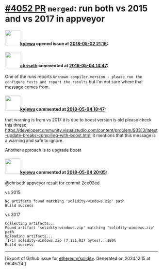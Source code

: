 # [\#4052 PR](https://github.com/ethereum/solidity/pull/4052) `merged`: run both vs 2015 and vs 2017 in appveyor

#### <img src="https://avatars.githubusercontent.com/u/180198?u=a9f47f8c364cecdc6675cbda3fbb52d33a54f015&v=4" width="50">[kylewu](https://github.com/kylewu) opened issue at [2018-05-02 21:16](https://github.com/ethereum/solidity/pull/4052):



#### <img src="https://avatars.githubusercontent.com/u/9073706?v=4" width="50">[chriseth](https://github.com/chriseth) commented at [2018-05-04 14:47](https://github.com/ethereum/solidity/pull/4052#issuecomment-386624926):

One of the runs reports `Unknown compiler version - please run the configure tests and report the results` but I'm not sure where that message comes from.

#### <img src="https://avatars.githubusercontent.com/u/180198?u=a9f47f8c364cecdc6675cbda3fbb52d33a54f015&v=4" width="50">[kylewu](https://github.com/kylewu) commented at [2018-05-04 18:47](https://github.com/ethereum/solidity/pull/4052#issuecomment-386698046):

that warning is from vs 2017
it is due to boost version is old
please check this thread:
 https://developercommunity.visualstudio.com/content/problem/93313/latest-update-breaks-compiling-with-boost.html
it mentions that this message is a warning and safe to ignore.

Another approach is to upgrade boost

#### <img src="https://avatars.githubusercontent.com/u/180198?u=a9f47f8c364cecdc6675cbda3fbb52d33a54f015&v=4" width="50">[kylewu](https://github.com/kylewu) commented at [2018-05-04 20:05](https://github.com/ethereum/solidity/pull/4052#issuecomment-386718637):

@chriseth appveyor result for commit 2ec03ed

vs 2015
```
No artifacts found matching 'solidity-windows.zip' path
Build success
```

vs 2017
```
Collecting artifacts...
Found artifact 'solidity-windows.zip' matching 'solidity-windows.zip' path
Uploading artifacts...
[1/1] solidity-windows.zip (7,121,037 bytes)...100%
Build success
```


-------------------------------------------------------------------------------



[Export of Github issue for [ethereum/solidity](https://github.com/ethereum/solidity). Generated on 2024.12.15 at 06:45:24.]
